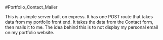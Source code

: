 #Portfolio_Contact_Mailer

This is a simple server built on express. It has one POST route that takes data from my portfolio front end.  It takes the data from the Contact form, then mails it to me.  The idea behind this is to not display my personal email on my portfolio website.